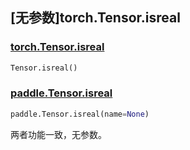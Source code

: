 ## [无参数]torch.Tensor.isreal

### [torch.Tensor.isreal](https://pytorch.org/docs/stable/generated/torch.Tensor.isreal.html#torch.Tensor.isreal)

```python
Tensor.isreal()
```

### [paddle.Tensor.isreal](https://www.paddlepaddle.org.cn/documentation/docs/zh/develop/api/paddle/Tensor_cn.html#isreal-name-none)

```python
paddle.Tensor.isreal(name=None)
```

两者功能一致，无参数。
